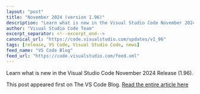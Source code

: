 ```yaml
---
layout: "post"
title: "November 2024 (version 1.96)"
description: "Learn what is new in the Visual Studio Code November 2024 Release (1.96)."
author: "Visual Studio Code Team"
excerpt_separator: <!--excerpt_end-->
canonical_url: "https://code.visualstudio.com/updates/v1_96"
tags: [release, VS Code, Visual Studio Code, news]
feed_name: "VS Code Blog"
feed_url: "https://code.visualstudio.com/feed.xml"
---
```


Learn what is new in the Visual Studio Code November 2024 Release (1.96).<!--excerpt_end-->

This post appeared first on The VS Code Blog. [Read the entire article here](https://code.visualstudio.com/updates/v1_96)
